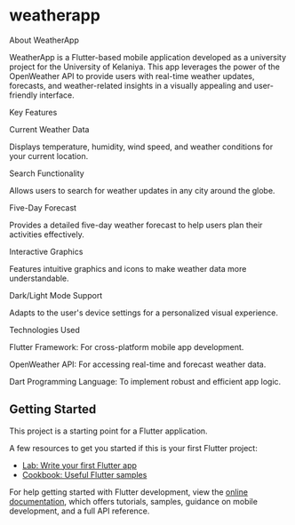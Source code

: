 # weatherapp

About WeatherApp

WeatherApp is a Flutter-based mobile application developed as a university project for the University of Kelaniya. This app leverages the power of the OpenWeather API to provide users with real-time weather updates, forecasts, and weather-related insights in a visually appealing and user-friendly interface.

Key Features

Current Weather Data

Displays temperature, humidity, wind speed, and weather conditions for your current location.

Search Functionality

Allows users to search for weather updates in any city around the globe.

Five-Day Forecast

Provides a detailed five-day weather forecast to help users plan their activities effectively.

Interactive Graphics

Features intuitive graphics and icons to make weather data more understandable.

Dark/Light Mode Support

Adapts to the user's device settings for a personalized visual experience.

Technologies Used

Flutter Framework: For cross-platform mobile app development.

OpenWeather API: For accessing real-time and forecast weather data.

Dart Programming Language: To implement robust and efficient app logic.
## Getting Started

This project is a starting point for a Flutter application.

A few resources to get you started if this is your first Flutter project:

- [Lab: Write your first Flutter app](https://docs.flutter.dev/get-started/codelab)
- [Cookbook: Useful Flutter samples](https://docs.flutter.dev/cookbook)

For help getting started with Flutter development, view the
[online documentation](https://docs.flutter.dev/), which offers tutorials,
samples, guidance on mobile development, and a full API reference.
